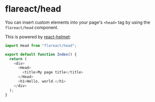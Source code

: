 # flareact/head

You can insert custom elements into your page's `<head>` tag by using the `flareact/head` component.

This is powered by [react-helmet](https://github.com/nfl/react-helmet/):

```js
import Head from "flareact/head";

export default function Index() {
  return (
    <div>
      <Head>
        <title>My page title</title>
      </Head>
      <h1>Hello, world.</h1>
    </div>
  );
}
```
